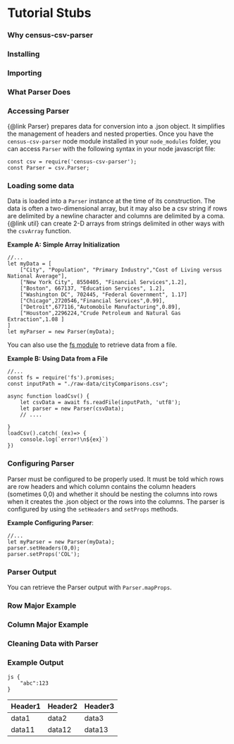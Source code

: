# Tutorial Stubs

### Why census-csv-parser

### Installing

### Importing

### What Parser Does



### Accessing Parser

{@link Parser} prepares data for conversion into a .json object. It simplifies the management of headers and nested properties. Once you have the `census-csv-parser` node module installed in your `node_modules` folder, you can access `Parser` with the following syntax in your node javascript file:

```
const csv = require('census-csv-parser');
const Parser = csv.Parser;
```

### Loading some data

Data is loaded into a `Parser` instance at the time of its construction. The data is often a two-dimensional array, but it may also be a csv string if rows are delimited by a newline character and columns are delimited by a coma. {@link util} can create 2-D arrays from strings delimited in other ways with the `csvArray` function.

**Example A: Simple Array Initialization**
```
//...
let myData = [
    ["City", "Population", "Primary Industry","Cost of Living versus National Average"],
    ["New York City", 8550405, "Financial Services",1.2],
    ["Boston", 667137, "Education Services", 1.2],
    ["Washington DC", 702445, "Federal Government", 1.17]
    ["Chicago",2720546,"Financial Services",0.99],
    ["Detroit",677116,"Automobile Manufacturing",0.89],
    ["Houston",2296224,"Crude Petroleum and Natural Gas Extraction",1.08 ]
]
let myParser = new Parser(myData);
```

You can also use the [fs module](https://nodejs.org/api/fs.html) to retrieve data from a file.

**Example B: Using Data from a File**
```
//...
const fs = require('fs').promises;
const inputPath = "./raw-data/cityComparisons.csv";

async function loadCsv() {
    let csvData = await fs.readFile(inputPath, 'utf8');
    let parser = new Parser(csvData);
    // ....

}
loadCsv().catch( (ex)=> {
    console.log(`error!\n${ex}`)
})

```

### Configuring Parser

Parser must be configured to be properly used. It must be told which rows are row headers and which column contains the column headers (sometimes 0,0) and whether it should be nesting the columns into rows when it creates the .json object or the rows into the columns. The parser is configured by using the `setHeaders` and `setProps` methods.

**Example Configuring Parser**:
```
//...
let myParser = new Parser(myData);
parser.setHeaders(0,0);
parser.setProps('COL');
```

### Parser Output

You can retrieve the Parser output with `Parser.mapProps`. 

### Row Major Example

### Column Major Example

### Cleaning Data with Parser

### Example Output

```
js {
    "abc":123
}
```
|Header1 |Header2  | Header3|
--- | --- | ---
|data1|data2|data3|
|data11|data12|data13|
